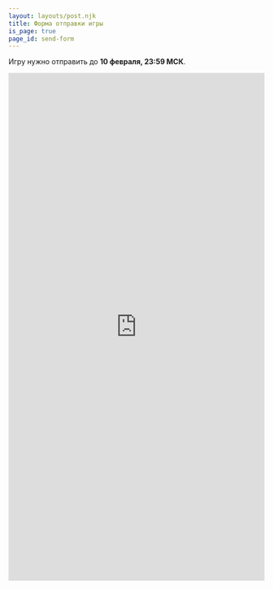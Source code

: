 ```yaml
---
layout: layouts/post.njk
title: Форма отправки игры
is_page: true
page_id: send-form
---
```


Игру нужно отправить до **10 февраля, 23:59 МСК**.

<iframe src="https://docs.google.com/forms/d/e/1FAIpQLSd0E43NhsxM2iw6A0CHWABTCMcx24xMnK54Q9HsnTCiRpmCbw/viewform?embedded=true" width="100%" height="1000" frameborder="0">Loading…</iframe>
